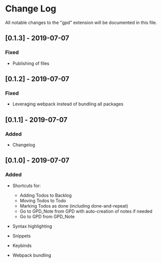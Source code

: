 # Change Log

All notable changes to the "gpd" extension will be documented in this file.

## [0.1.3] - 2019-07-07

### Fixed

- Publishing of files


## [0.1.2] - 2019-07-07

### Fixed

- Leveraging webpack instead of bundling all packages

## [0.1.1] - 2019-07-07

### Added

- Changelog

## [0.1.0] - 2019-07-07

### Added

- Shortcuts for:
  - Adding Todos to Backlog
  - Moving Todos to Todo
  - Marking Todos as done (including done-and-repeat)
  - Go to GPD_Note from GPD with auto-creation of notes if needed
  - Go to GPD from GPD_Note

- Syntax highlighting
- Snippets
- Keybinds
- Webpack bundling
